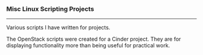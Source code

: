 ### Misc Linux Scripting Projects

---

Various scripts I have written for projects.  

The OpenStack scripts were created for a Cinder project.
They are for displaying functionality more than being useful for practical work.
